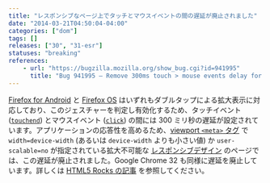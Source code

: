 ```yaml
---
title: "レスポンシブなページ上でタッチとマウスイベントの間の遅延が廃止されました"
date: "2014-03-21T04:50:04-04:00"
categories: ["dom"]
tags: []
releases: ["30", "31-esr"]
statuses: "breaking"
references:
    - url: "https://bugzilla.mozilla.org/show_bug.cgi?id=941995"
      title: "Bug 941995 – Remove 300ms touch > mouse events delay for double-tap zoom on \"responsive\" pages"
---
```

[Firefox for Android](https://developer.mozilla.org/Firefox_for_Android) と [Firefox OS](https://developer.mozilla.org/Firefox_OS) はいずれもダブルタップによる拡大表示に対応しており、このジェスチャーを判定し有効化するため、タッチイベント ([`touchend`](https://developer.mozilla.org/docs/Web/Reference/Events/touchend)) とマウスイベント ([`click`](https://developer.mozilla.org/docs/Web/Reference/Events/click)) の間には 300 ミリ秒の遅延が設定されています。アプリケーションの応答性を高めるため、[viewport `<meta>` タグ](https://developer.mozilla.org/docs/Mozilla/Mobile/Viewport_meta_tag) で `width=device-width` (あるいは `device-width` よりも小さい値) か `user-scalable=no` が指定されている拡大不可能な [レスポンシブデザイン](https://developer.mozilla.org/docs/Web_Development/Mobile/Responsive_design) のページでは、この遅延が廃止されました。Google Chrome 32 も同様に遅延を廃止しています。詳しくは [HTML5 Rocks の記事](https://developers.google.com/web/updates/2013/12/300ms-tap-delay-gone-away) を参照してください。
